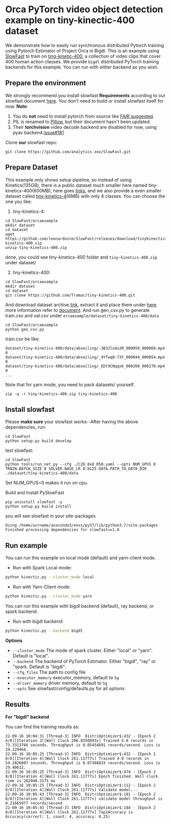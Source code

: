 # Orca PyTorch video object detection example on tiny-kinectic-400 dataset

We demonstrate how to easily run synchronous distributed Pytorch training using Pytorch Estimator of Project Orca in Bigdl. This is an example using [SlowFast](https://github.com/facebookresearch/SlowFast/tree/main/slowfast) to train on [ting-kinetic-400](https://github.com/Tramac/tiny-kinetics-400), a collection of video clips that cover 400 human action classes. We provide `bigdl` distributed PyTorch training backends for this example. You can run with either backend as you wish.

## Prepare the environment

We strongly recommend you install slowfast **Requirements** according to our slowfast document [here](https://github.com/analytics-zoo/SlowFast/blob/main/INSTALL.md#requirements). You don't need to build or install slowfast itself for now.
**Note**:
1. You do **not** need to install pytorch from source like [FAIR suggested](https://github.com/facebookresearch/SlowFast/blob/main/INSTALL.md#pytorch).
2. PIL is renamed to [Pillow](https://pypi.org/project/Pillow/), but their document hasn't been updated.
3. Their **torchvision** video decode backend are disabled for now, using pyav backend.[issue#181](https://github.com/facebookresearch/SlowFast/issues/181)

Clone **our** slowfast repo:
```
git clone https://github.com/analytics-zoo/SlowFast.git
```

## Prepare Dataset
This example only shows setup pipeline, so instead of using Kinetics(135GB), there is a public dataset much smaller here named tiny-kinetics-400(600MB), here goes [links](https://github.com/Tramac/tiny-kinetics-400), and we also provide a even smaller dataset called [tiny-kinetics-4](https://github.com/leonardozcm/SlowFast/releases/tag/tinykinectic400)(6MB) with only 4 classes. You can choose the one you like:
1. tiny-kinetics-4:
```
cd SlowFast/orcaexample
mkdir dataset
cd dataset
wget https://github.com/leonardozcm/SlowFast/releases/download/tinykinectic400/tiny-kinetics-400.zip
unzip tiny-kinetics-400.zip
```
done, you could see tiny-kinetics-400 folder and `tiny-kinetics-400.zip` under dataset/

2. tiny-kinetics-400:
```
cd SlowFast/orcaexample
mkdir dataset
cd dataset
git clone https://github.com/Tramac/tiny-kinetics-400.git
```
And download dataset archive [link](https://github.com/leonardozcm/SlowFast/releases/download/tinykinectic400/tiny-kinetics-400.zip0), extract it and place them under [here](https://github.com/Tramac/tiny-kinetics-400/tree/main/data)
more information refer to [document](https://github.com/Tramac/tiny-kinetics-400). And run gen_csv.py to generate train.csv and val.csv under `orcaexample/dataset/tiny-kinetics-400/data`

```
cd SlowFast/orcaexample
python gen_csv.py
```
train.csv be like:
```
dataset/tiny-kinetics-400/data/abseiling/-3B32lodo2M_000059_000069.mp4 0
dataset/tiny-kinetics-400/data/abseiling/_4YTwq0-73Y_000044_000054.mp4 0
dataset/tiny-kinetics-400/data/abseiling/_EDt9CNqqxk_000260_000270.mp4 0
...
```

Note that for yarn mode, you need to pack datasets/ yourself.

```
zip -q -r tiny-kinetics-400.zip tiny-kinetics-400
```

## Install slowfast
Please **make sure** your slowfast works--After having the above dependencies, run:
```
cd SlowFast
python setup.py build develop
```
test slowfast:
```
cd SlowFast
python tools/run_net.py --cfg ./C2D_8x8_R50.yaml --opts NUM_GPUS 0 TRAIN.BATCH_SIZE 8 SOLVER.BASE_LR 0.0125 DATA.PATH_TO_DATA_DIR ./dataset/tiny-kinetics-400/data
```
Set NUM_GPUS=0 makes it run on cpu. 

Build and Install PySlowFast
```
pip uninstall slowfast -y
python setup.py build install
```
you will see slowfast in your site-packages
```
Using /home/usrname/anaconda3/envs/py37/lib/python3.7/site-packages
Finished processing dependencies for slowfast==1.0
```

## Run example
You can run this example on local mode (default) and yarn-client mode.

- Run with Spark Local mode:
```bash
python kinectic.py --cluster_mode local
```

- Run with Yarn-Client mode:
```bash
python kinectic.py --cluster_mode yarn
```

You can run this example with bigdl backend (default), ray backend, or spark backend. 

- Run with bigdl backend:
```bash
python kinectic.py --backend bigdl
```

**Options**
* `--cluster_mode` The mode of spark cluster. Either "local" or "yarn". Default is "local".
* `--backend` The backend of PyTorch Estimator. Either "bigdl", "ray" or "spark. Default is "bigdl".
* `--cfg_files` The path to config file
* `--executor_memory` executor_memory, default to `5g`
* `--driver_memory` driver memory, default to `5g`
* `--opts` See slowfast/config/defaults.py for all options


## Results

**For "bigdl" backend**

You can find the training results as:
```
22-09-16 10:04:31 [Thread-3] INFO  DistriOptimizer$:432 - [Epoch 2 4/8][Iteration 3][Wall Clock 206.8350893s] Trained 4.0 records in 73.3313766 seconds. Throughput is 0.05454691 records/second. Loss is 29.229464. 
22-09-16 10:05:25 [Thread-3] INFO  DistriOptimizer$:432 - [Epoch 2 8/8][Iteration 4][Wall Clock 261.11777s] Trained 4.0 records in 54.2826807 seconds. Throughput is 0.07368833 records/second. Loss is 29.40612. 
22-09-16 10:05:25 [Thread-3] INFO  DistriOptimizer$:474 - [Epoch 2 8/8][Iteration 4][Wall Clock 261.11777s] Epoch finished. Wall clock time is 282940.3175 ms
22-09-16 10:05:25 [Thread-3] INFO  DistriOptimizer$:112 - [Epoch 2 8/8][Iteration 4][Wall Clock 261.11777s] Validate model...
22-09-16 10:05:43 [Thread-3] INFO  DistriOptimizer$:181 - [Epoch 2 8/8][Iteration 4][Wall Clock 261.11777s] validate model throughput is 0.21665977 records/second
22-09-16 10:05:43 [Thread-3] INFO  DistriOptimizer$:184 - [Epoch 2 8/8][Iteration 4][Wall Clock 261.11777s] Top1Accuracy is Accuracy(correct: 1, count: 4, accuracy: 0.25)
```
